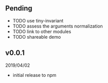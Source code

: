 
## Pending
- TODO use tiny-invariant
- TODO assess the arguments normalization
- TODO link to other modules
- TODO shareable demo

## v0.0.1
2019/04/02
* initial release to npm
